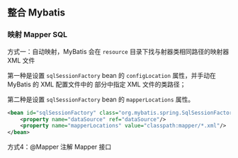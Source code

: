 
## 整合 Mybatis

### 映射 Mapper SQL

方式一：自动映射，MyBatis 会在 `resource` 目录下找与射器类相同路径的映射器 XML 文件

第一种是设置 `sqlSessionFactory` bean 的 `configLocation` 属性，并手动在 MyBatis 的 XML 配置文件中的 <mappers> 部分中指定 XML 文件的类路径；

第二种是设置 `sqlSessionFactory` bean 的 `mapperLocations` 属性。

```xml
<bean id="sqlSessionFactory" class="org.mybatis.spring.SqlSessionFactoryBean">
    <property name="dataSource" ref="dataSource"/>
    <property name="mapperLocations" value="classpath:mapper/*.xml"/>
</bean>
```

方式4：@Mapper 注解 Mapper 接口

